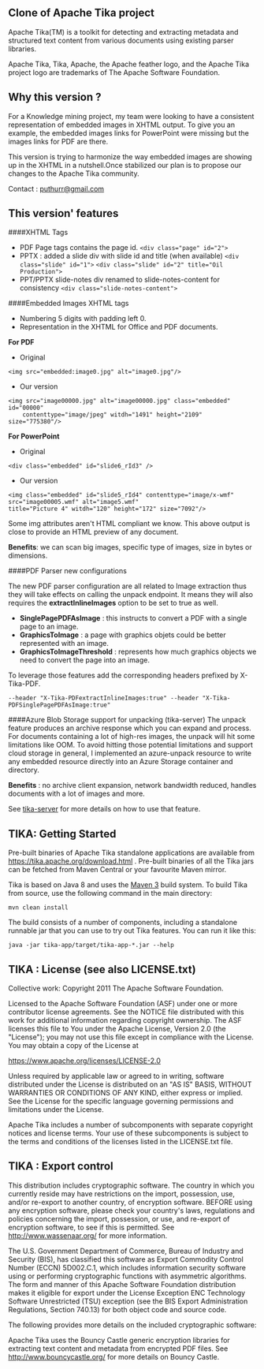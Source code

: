 Clone of Apache Tika project
----------------------------

Apache Tika(TM) is a toolkit for detecting and extracting metadata and structured text content from various documents using existing parser libraries.

Apache Tika, Tika, Apache, the Apache feather logo, and the Apache Tika project logo are trademarks of The Apache Software Foundation.

Why this version ?
-----------------

For a Knowledge mining project, my team were looking to have a consistent representation of embedded images in XHTML output. 
To give you an example, the embedded images links for PowerPoint were missing but the images links for PDF are there.

This version is trying to harmonize the way embedded images are showing up in the XHTML in a nutshell.Once stabilized our plan is to propose our changes to the Apache Tika community.

Contact : puthurr@gmail.com

This version' features
----------------------
####XHTML Tags

- PDF Page tags contains the page id.
```<div class="page" id="2">```
- PPTX : added a slide div with slide id and title (when available)
```<div class="slide" id="1">```
```<div class="slide" id="2" title="Oil Production">```
- PPT/PPTX slide-notes div renamed to slide-notes-content for consistency 
```<div class="slide-notes-content">```

####Embedded Images XHTML tags
- Numbering 5 digits with padding left 0. 
- Representation in the XHTML for Office and PDF documents. 

**For PDF** 
- Original 
```
<img src="embedded:image0.jpg" alt="image0.jpg"/>
```
- Our version
```
<img src="image00000.jpg" alt="image00000.jpg" class="embedded" id="00000" 
    contenttype="image/jpeg" witdh="1491" height="2109" size="775380"/>
```
**For PowerPoint**
- Original 
```
<div class="embedded" id="slide6_rId3" />
```
- Our version 
```
<img class="embedded" id="slide5_rId4" contenttype="image/x-wmf" src="image00005.wmf" alt="image5.wmf" 
title="Picture 4" witdh="120" height="172" size="7092"/>
```

Some img attributes aren't HTML compliant we know. This above output is close to provide an HTML preview of any document. 

**Benefits**: we can scan big images, specific type of images, size in bytes or dimensions. 

####PDF Parser new configurations

The new PDF parser configuration are all related to Image extraction thus they will take effects on calling the unpack endpoint. 
It means they will also requires the **extractInlineImages** option to be set to true as well. 

- **SinglePagePDFAsImage** : this instructs to convert a PDF with a single page to an image.
- **GraphicsToImage** : a page with graphics objets could be better represented with an image. 
- **GraphicsToImageThreshold** : represents how much graphics objects we need to convert the page into an image. 

To leverage those features add the corresponding headers prefixed by X-Tika-PDF.

```--header "X-Tika-PDFextractInlineImages:true" --header "X-Tika-PDFSinglePagePDFAsImage:true"``` 

####Azure Blob Storage support for unpacking (tika-server)
The unpack feature produces an archive response which you can expand and process. 
For documents containing a lot of high-res images, the unpack will hit some limitations like OOM.
To avoid hitting those potential limitations and support cloud storage in general, I implemented an azure-unpack resource to write any embedded resource directly into an Azure Storage container and directory. 

**Benefits** : no archive client expansion, network bandwidth reduced, handles documents with a lot of images and more.  

See [tika-server](/tika-server) for more details on how to use that feature. 

TIKA: Getting Started
---------------------

Pre-built binaries of Apache Tika standalone applications are available
from https://tika.apache.org/download.html . Pre-built binaries of all the
Tika jars can be fetched from Maven Central or your favourite Maven mirror.

Tika is based on Java 8 and uses the [Maven 3](https://maven.apache.org) build system. 
To build Tika from source, use the following command in the main directory:

    mvn clean install

The build consists of a number of components, including a standalone runnable jar that you can use to try out Tika features. You can run it like this:

    java -jar tika-app/target/tika-app-*.jar --help
    
TIKA : License (see also LICENSE.txt)
------------------------------------

Collective work: Copyright 2011 The Apache Software Foundation.

Licensed to the Apache Software Foundation (ASF) under one or more contributor license agreements.  See the NOTICE file distributed with this work for additional information regarding copyright ownership.  The ASF licenses this file to You under the Apache License, Version 2.0 (the "License"); you may not use this file except in compliance with the License.  You may obtain a copy of the License at

<https://www.apache.org/licenses/LICENSE-2.0>

Unless required by applicable law or agreed to in writing, software distributed under the License is distributed on an "AS IS" BASIS, WITHOUT WARRANTIES OR CONDITIONS OF ANY KIND, either express or implied.  See the License for the specific language governing permissions and limitations under the License.

Apache Tika includes a number of subcomponents with separate copyright notices and license terms. Your use of these subcomponents is subject to the terms and conditions of the licenses listed in the LICENSE.txt file.

TIKA : Export control
---------------------

This distribution includes cryptographic software.  The country in which you currently reside may have restrictions on the import, possession, use, and/or re-export to another country, of encryption software.  BEFORE using any encryption software, please  check your country's laws, regulations and policies concerning the import, possession, or use, and re-export of encryption software, to  see if this is permitted.  See <http://www.wassenaar.org/> for more information.

The U.S. Government Department of Commerce, Bureau of Industry and Security (BIS), has classified this software as Export Commodity Control Number (ECCN) 5D002.C.1, which includes information security software using or performing cryptographic functions with asymmetric algorithms.  The form and manner of this Apache Software Foundation distribution makes it eligible for export under the License Exception ENC Technology Software Unrestricted (TSU) exception (see the BIS Export Administration Regulations, Section 740.13) for both object code and source code.

The following provides more details on the included cryptographic software:

Apache Tika uses the Bouncy Castle generic encryption libraries for extracting text content and metadata from encrypted PDF files.  See <http://www.bouncycastle.org/> for more details on Bouncy Castle.  

